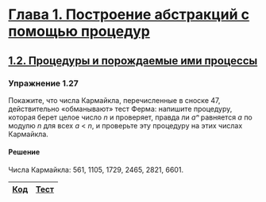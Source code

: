 # [Глава 1. Построение абстракций с помощью процедур](index.md#Глава-1-Построение-абстракций-с-помощью-процедур)
## [1.2. Процедуры и порождаемые ими процессы](index.md#12-Процедуры-и-порождаемые-ими-процессы)

### Упражнение 1.27
Покажите, что числа Кармайкла, перечисленные в сноске 47, действительно
«обманывают» тест Ферма: напишите процедуру, которая берет целое число _n_ и
проверяет, правда ли _aⁿ_ равняется _a_ по модулю _n_ для всех _a_ < _n_, и
проверьте эту процедуру на этих числах Кармайкла.

####  Решение
Числа Кармайкла: 561, 1105, 1729, 2465, 2821, 6601.

[Код](../../src/chapter01/exercise_1_27.rkt) | [Тест](../../test/chapter01/exercise_1_27-test.rkt)
--- | ---
